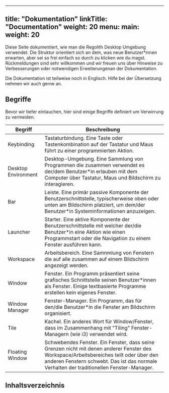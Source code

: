 
---
title: "Dokumentation"
linkTitle: "Documentation"
weight: 20
menu:
  main:
    weight: 20
---

Diese Seite dokumentiert, wie man die Regolith Desktop Umgebung verwendet. Die Struktur orientiert sich an dem, was neue Benutzer*innen erwarten, aber sei so frei einfach so durch zu klicken wie du magst. Rückmeldungen sind sehr willkommen und wir freuen uns über Hinweise zu Verbesserungen oder notwendigen Erweiterungenan der Dokumentation.

Die Dokumentation ist teilweise noch in Englisch. Hilfe bei der Übersetzung nehmen wir auch gerne an.

## Begriffe

Bevor wir tiefer eintauchen, hier sind einige Begriffe definiert um Verwirrung zu vermeiden.


| Begriff           | Beschreibung |
|-------------------|--------------|
| Keybinding      | Tastaturbindung. Eine Taste oder Tastenkombination auf der Tastatur und Maus führt zu einer programmierten Aktion. |
| Desktop Environment   | Desktop-Umgebung. Eine Sammlung von Programmen die zusammen verwendet es der/dem Benutzer*in erlauben mit dem Computer über Tastatur, Maus und Bildschirm zu interagieren.|
| Bar            | Leiste. Eine primär passive Komponente der Benutzerschnittstelle, typischerweise oben oder unten am Bildschirm platziert, um dem/der Benutzer*in Systeminformationen anzuzeigen.|
| Launcher       | Starter. Eine aktive Komponente der Benutzerschnittstelle mit welcher der/die Benutzer*in eine Aktion wie einen Programmstart oder die Navigation zu einem Fenster ausführen kann.|
| Workspace      | Arbeitsbereich. Eine Samnmlung von Fenstern die auf alle zusammen auf einem Bildschirm angezeigt werden. |
| Window         | Fenster. Ein Programm präsentiert seine grafisches Schnittstelle seinen Benutzer*innen als Fenster. Einige textbasierte Programme erstellen kein eigenes Fenster. |
| Window Manager | Fenster-Manager. Ein Programm, das für den/die Benutzer*in die Fenster am Bildschirm organisiert. |
| Tile           | Kachel. Ein anderes Wort für Window/Fenster, dass im Zusammenhang mit "Tiling" Fenster-Managern (wie i3) verwendet wird. |
| Floating Window | Schwebendes Fenster. Ein Fenster, dass seine Grenzen nicht mit denen anderer Fenster des Workspace/Arbeitsbereiches teilt oder über den anderen Fenstern schwebt. Das ist das normale Verhalten der traditionellen Fenster-Manager. |

## Inhaltsverzeichnis




